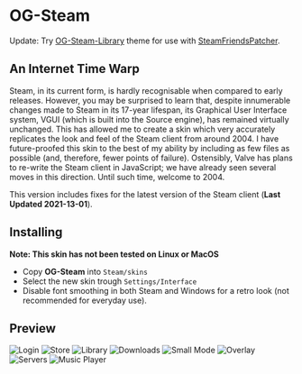 # OG-Steam

Update: Try <a href="https://github.com/ungstein/OG-Steam-Library">OG-Steam-Library<a> theme for use with <a href="https://github.com/PhantomGamers/SteamFriendsPatcher">SteamFriendsPatcher<a>.

An Internet Time Warp
-

Steam, in its current form, is hardly recognisable when compared to early releases. However, you may be surprised to learn that, despite innumerable changes made to Steam in its 17-year lifespan, its Graphical User Interface system, VGUI (which is built into the Source engine), has remained virtually unchanged. This has allowed me to create a skin which very accurately replicates the look and feel of the Steam client from around 2004. I have future-proofed this skin to the best of my ability by including as few files as possible (and, therefore, fewer points of failure). Ostensibly, Valve has plans to re-write the Steam client in JavaScript; we have already seen several moves in this direction. Until such time, welcome to 2004.

This version includes fixes for the latest version of the Steam client (**Last Updated 2021-13-01**).

Installing
-

**Note: This skin has not been tested on Linux or MacOS**

* Copy **OG-Steam** into `Steam/skins`
* Select the new skin trough `Settings/Interface`
* Disable font smoothing in both Steam and Windows for a retro look (not recommended for everyday use).

Preview
-

![Login](https://bn1305files.storage.live.com/y4mUE5pJSIQppJfltHpRufX2FySXO4kto85AHYS6_3r51s1YnbKY6td10i5wOR-kRe7d_Sv7yKhlpUfjJFFWXcKwupEPOfZM3FMBWU8EpyiaUV-488l-GzvMmp7XP7uPxLAS4hLRQDbx8nKVruLo36f7yHxSqIxsK3j_MUsDy-dZxbgv989M2ejIXLO7TVF9Y1i?width=480&height=330&cropmode=none)
![Store](https://bn1305files.storage.live.com/y4mJWeO1d_NawGTd7gBs74J3bznBQgmGSDHDYlPFuSQISHcjmINBHa0jmbzLTUPWzHAVvFsjQEefoPg6Qa4hYjXE9F84SYrVea8pG0M0BoW9gfid_K376tey-r2J20AlRukHEwxbMPDL3bXIUs8m1vw81jJ5ICHgLuj9_HAkB-BQGcBOllGMBeCrRzqJy9fVqkm?width=1680&height=1050&cropmode=none)
![Library](https://bn1305files.storage.live.com/y4maEACCkilNiDxoiOzxoLrfvuL_PkeTRs21DV_3FLQ-U1cx3S7dUXtnT5ODVmMmKEYgZO0HlfUhkWi8bMedY11SZMXoR77QkqRcFL1QfQmJnnnLCAUEoPCOm-BtVxAOsRGeN097cN1sTCwO_sMlHY32-OBBXe1ED8lSyZRSfSQ65pJTjNweyJ32gE8uVlUOkQy?width=1680&height=1050&cropmode=none)
![Downloads](https://bn1305files.storage.live.com/y4mT5Kba0T9impPDXn5JKqhjAsW7dUhzwstEt25ZWji3H6nIhro8FQarxjpezdIUKnjLlVRRVTyvVW3FuHNc_7IypY_g6wizzUt2MG-VQIhgWEh2XvbyBEk-_df0mxrSsvDNhaafS0drhQw1rNFwn-YquTxOo8spBPiMjnYS_sC_azOBWzGhZPizJknBGKKjNeR?width=1680&height=1050&cropmode=none)
![Small Mode](https://bn1305files.storage.live.com/y4m5FxecozzIg4wECyQZsIQBQgupkevbmg3oWqG6jM458PRTEr_BwLlxjL1GfltqbW10Y8sBbLnDBZxlEib_fkoFUXtusO4cvUdnlK80b3cjcE6S-fnOWuJDNPBqTfXbxA_F-CtlXzI0CxtTE5YyaP2LdtD0lkMTDHoASHDGg27vvITsSDwrcQKKApqSWOU9ItD?width=320&height=533&cropmode=none)
![Overlay](https://bn1305files.storage.live.com/y4mi5iGnOeuCgNzFUHF-vAo6Dr1qH15aO4TgIrnS9kWwQk3UNc-7CrIBmkIC0nfD_xzu6uI5DIR-5AnQzAF91bPsGhcQUxWaqDvt7oNaXi1zmodTe0y0Hmx_xoUyh21oBJbjjupi_hZzgxxXfMV4LmiE75ELIOYTAwScxzNO2pQv7F4MP4IgIsVp5ejy5QXE4q1?width=1920&height=1080&cropmode=none)
![Servers](https://bn1305files.storage.live.com/y4mZa5DZECqeuEd9ihLDI84xO4prIMMhGhSqt40aktcGUoLZuwcTKRJUee3Xs-LF0rR0_JXUB2Pr0ihjYnBuvuuvHUIHjERGFnQB5mhxYH-b_I6D1ic1TYNVr-fd2tX7qvqZhRzQfrFqHRnrDKEnjuQ1Y4kS__iIBXOGGpMuvFdh4Y7LMufzyJrnvXHFyOY8sKs?width=960&height=538&cropmode=none)
![Music Player](https://bn1305files.storage.live.com/y4m9nFNlE-r6Fwjb1qmXUPjBSnaiBSgjlj-U8v-zuYJDWfJpBxoPewnjJ-K0maJ-8bP54qsdewxJxcrqZf4yHGIIPh8iSf3Qr-1VV2ErlIX6695reUCCD09iIF3CN-a2GsXR4GQkhgPnaWj0mU-XqKKOu-tnu7AL_VZEpzaGpg21q8m08vPeTj1_JQWO8y5RLVt?width=440&height=300&cropmode=none)
